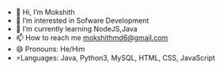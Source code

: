 - 👋 Hi, I’m Mokshith
- 👀 I’m interested in Sofware Development
- 🌱 I’m currently learning NodeJS,Java
- 📫 How to reach me mokshithmd6@gmail.com
- 😄 Pronouns: He/Him
- ⚡Languages: Java, Python3, MySQL, HTML, CSS, JavaScript

<!---
Mokshith18/Mokshith18 is a ✨ special ✨ repository because its `README.md` (this file) appears on your GitHub profile.
You can click the Preview link to take a look at your changes.
--->
